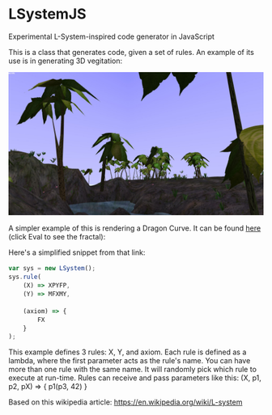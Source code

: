 # LSystemJS
Experimental L-System-inspired code generator in JavaScript

This is a class that generates code, given a set of rules.
An example of its use is in generating 3D vegitation:

![L-System Trees](tcc4.jpg)


A simpler example of this is rendering a Dragon Curve. It can be found [here](https://felipemanga.github.io/eteditor/?p=ide&os=b8i7yi4yvy0o2wldmmi73csw6ihzr5) (click Eval to see the fractal):

Here's a simplified snippet from that link:
```javascript
var sys = new LSystem();
sys.rule(
    (X) => XPYFP,
    (Y) => MFXMY,

    (axiom) => {
        FX
    }
);
```

This example defines 3 rules: X, Y, and axiom.
Each rule is defined as a lambda, where the first parameter acts as the rule's name.
You can have more than one rule with the same name. It will randomly pick which rule to execute at run-time.
Rules can receive and pass parameters like this: (X, p1, p2, pX) => { p1(p3, 42) }

Based on this wikipedia article: https://en.wikipedia.org/wiki/L-system
